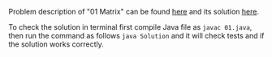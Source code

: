 Problem description of "01 Matrix" can be found [here](https://leetcode.com/problems/01-matrix/) 
and its solution [here](https://github.com/aurimas13/Solutions-To-Problems/blob/main/LeetCode/Java%20Solutions/01%20Matrix/01.java).

To check the solution in terminal first compile Java file as `javac 01.java`, then run the command as follows `java Solution` and it will check tests and if the solution works correctly.
